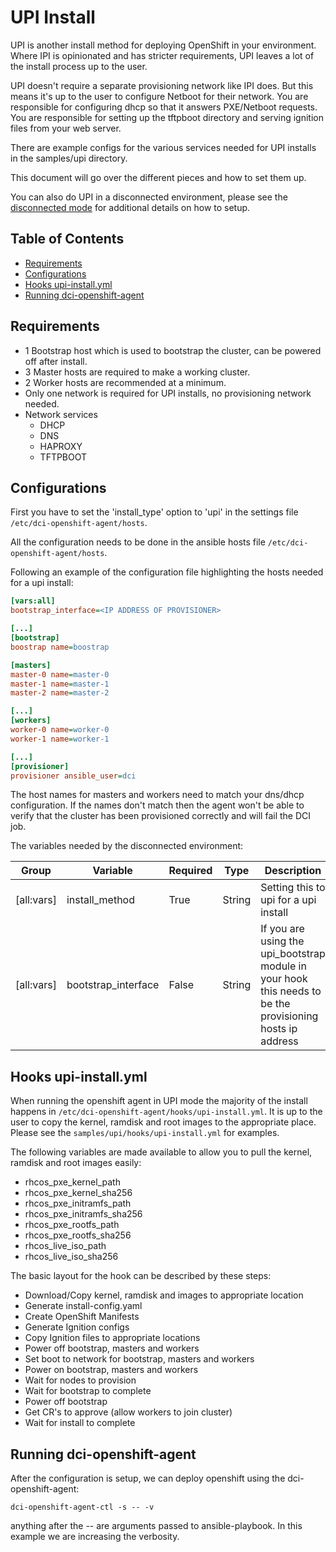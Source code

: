 # UPI Install

UPI is another install method for deploying OpenShift in your environment.
Where IPI is opinionated and has stricter requirements, UPI leaves a lot of
the install process up to the user.

UPI doesn't require a separate provisioning network like IPI does.  But this
means it's up to the user to configure Netboot for their network.  You are
responsible for configuring dhcp so that it answers PXE/Netboot requests.
You are responsible for setting up the tftpboot directory and serving ignition
files from your web server.

There are example configs for the various services needed for UPI installs in the
samples/upi directory.

This document will go over the different pieces and how to set them up.

You can also do UPI in a disconnected environment, please see the
[disconnected mode](docs/disconnected_en.md) for additional details on how to setup.

## Table of Contents

- [Requirements](#requirements)
- [Configurations](#configurations)
- [Hooks upi-install.yml](#hooks-upi-install.yml)
- [Running dci-openshift-agent](#running-dci-openshift-agent)

## Requirements

- 1 Bootstrap host which is used to bootstrap the cluster, can be powered off
  after install.
- 3 Master hosts are required to make a working cluster.
- 2 Worker hosts are recommended at a minimum.
- Only one network is required for UPI installs, no provisioning network needed.
- Network services
  - DHCP
  - DNS
  - HAPROXY
  - TFTPBOOT

## Configurations

First you have to set the 'install_type' option to 'upi' in the settings
file `/etc/dci-openshift-agent/hosts`.

All the configuration needs to be done in the ansible hosts file
`/etc/dci-openshift-agent/hosts`.

Following an example of the configuration file highlighting the hosts
needed for a upi install:

```INI
[vars:all]
bootstrap_interface=<IP ADDRESS OF PROVISIONER>

[...]
[bootstrap]
boostrap name=boostrap

[masters]
master-0 name=master-0
master-1 name=master-1
master-2 name=master-2

[...]
[workers]
worker-0 name=worker-0
worker-1 name=worker-1

[...]
[provisioner]
provisioner ansible_user=dci
```

The host names for masters and workers need to match your dns/dhcp
configuration.  If the names don't match then the agent won't be able
to verify that the cluster has been provisioned correctly and will fail
the DCI job.

The variables needed by the disconnected environment:

Group                   | Variable | Required      | Type   | Description
----------------------- | -------- | ------------- | ------ |----------------------------------------------------
[all:vars] | install_method | True | String | Setting this to upi for a upi install
[all:vars] | bootstrap_interface | False | String | If you are using the upi_bootstrap module in your hook this needs to be the provisioning hosts ip address

## Hooks upi-install.yml

When running the openshift agent in UPI mode the majority of the install
happens in `/etc/dci-openshift-agent/hooks/upi-install.yml`.  It is up to
the user to copy the kernel, ramdisk and root images to the appropriate
place.  Please see the `samples/upi/hooks/upi-install.yml` for examples.

The following variables are made available to allow you to pull the kernel,
ramdisk and root images easily:
  - rhcos_pxe_kernel_path
  - rhcos_pxe_kernel_sha256
  - rhcos_pxe_initramfs_path
  - rhcos_pxe_initramfs_sha256
  - rhcos_pxe_rootfs_path
  - rhcos_pxe_rootfs_sha256
  - rhcos_live_iso_path
  - rhcos_live_iso_sha256

The basic layout for the hook can be described by these steps:
  - Download/Copy kernel, ramdisk and images to appropriate location
  - Generate install-config.yaml
  - Create OpenShift Manifests
  - Generate Ignition configs
  - Copy Ignition files to appropriate locations
  - Power off bootstrap, masters and workers
  - Set boot to network for bootstrap, masters and workers
  - Power on bootstrap, masters and workers
  - Wait for nodes to provision
  - Wait for bootstrap to complete
  - Power off bootstrap
  - Get CR's to approve (allow workers to join cluster)
  - Wait for install to complete

## Running dci-openshift-agent

After the configuration is setup, we can deploy openshift
using the dci-openshift-agent:

```Shell
dci-openshift-agent-ctl -s -- -v
```

anything after the -- are arguments passed to ansible-playbook.  In this
example we are increasing the verbosity.
